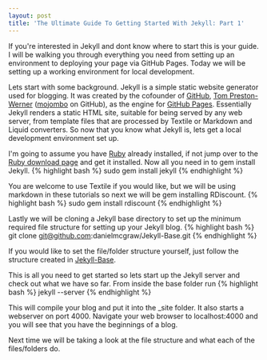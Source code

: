 ```yaml
---
layout: post
title: 'The Ultimate Guide To Getting Started With Jekyll: Part 1'
---
```


If you're interested in Jekyll and dont know where to start this is your guide. I will be walking you through everything you need from setting up an environment to deploying your page via GitHub Pages. Today we will be setting up a working environment for local development.

Lets start with some background. Jekyll is a simple static website generator used for blogging. It was created by the cofounder of [GitHub](https://github.com/), [Tom Preston-Werner](http://tom.preston-werner.com/) ([mojombo](https://github.com/mojombo) on GitHub), as the engine for [GitHub Pages](http://pages.github.com/). Essentially Jekyll renders a static HTML site, suitable for being served by any web server, from template files that are processed by Textile or Markdown and Liquid converters. So now that you know what Jekyll is, lets get a local development environment set up.

I'm going to assume you have [Ruby](http://www.ruby-lang.org/en/) already installed, if not jump over to the [Ruby download page](http://www.ruby-lang.org/en/downloads/) and get it installed. Now all you need in to gem install Jekyll.
{% highlight bash %}
sudo gem install jekyll
{% endhighlight %}

You are welcome to use Textile if you would like, but we will be using markdown in these tutorials so next we will be gem installing RDiscount.
{% highlight bash %}
sudo gem install rdiscount
{% endhighlight %}

Lastly we will be cloning a Jekyll base directory to set up the minimum required file structure for setting up your Jekyll blog. 
{% highlight bash %}
git clone git@github.com:danielmcgraw/Jekyll-Base.git
{% endhighlight %}

If you would like to set the file/folder structure yourself, just follow the structure created in [Jekyll-Base](https://github.com/danielmcgraw/Jekyll-Base).

This is all you need to get started so lets start up the Jekyll server and check out what we have so far. From inside the base folder run
{% highlight bash %}
jekyll --server
{% endhighlight %}

This will compile your blog and put it into the _site folder. It also starts a webserver on port 4000. Navigate your web browser to localhost:4000 and you will see that you have the beginnings of a blog. 

Next time we will be taking a look at the file structure and what each of the files/folders do.
